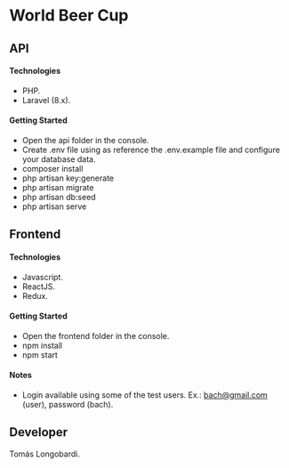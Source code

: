 # World Beer Cup


## API

#### Technologies

- PHP.
- Laravel (8.x).

#### Getting Started

- Open the api folder in the console.
- Create .env file using as reference the .env.example file and configure your database data. 
- composer install
- php artisan key:generate
- php artisan migrate
- php artisan db:seed
- php artisan serve

## Frontend

#### Technologies

- Javascript.
- ReactJS.
- Redux.

#### Getting Started

- Open the frontend folder in the console.
- npm install
- npm start

#### Notes
- Login available using some of the test users. Ex.: bach@gmail.com (user), password (bach). 

## Developer

Tomás Longobardi.
